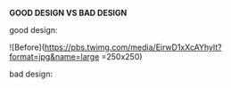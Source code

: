 **GOOD DESIGN VS BAD DESIGN**

good design:

![Before](https://pbs.twimg.com/media/EirwD1xXcAYhylt?format=jpg&name=large =250x250)

bad design:
